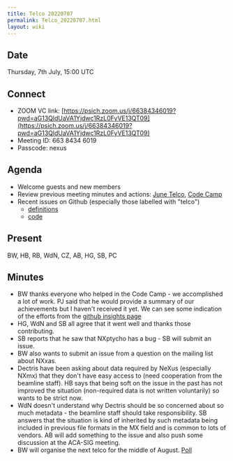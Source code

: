 ```yaml
---
title: Telco 20220707
permalink: Telco_20220707.html
layout: wiki
---
```


Date
----

Thursday, 7th July, 15:00 UTC

<!-- end of autogeneration -->

Connect
-------
* ZOOM VC link: [https://psich.zoom.us/j/66384346019?pwd=aG13QldUaVA1Yjdwc1RzL0FyVE13QT09](https://psich.zoom.us/j/66384346019?pwd=aG13QldUaVA1Yjdwc1RzL0FyVE13QT09)
* Meeting ID: 663 8434 6019
* Passcode: nexus

Agenda
------

* Welcome guests and new members
* Review previous meeting minutes and actions: [June Telco](Telco_20220602.md), [Code Camp](https://www.nexusformat.org/CodeCamp2022.html)
* Recent issues on Github (especially those labelled with "telco")
  * [definitions](https://github.com/nexusformat/definitions/issues?q=is%3Aopen+is%3Aissue)
  * [code](https://github.com/nexusformat/code/issues?q=is%3Aopen+is%3Aissue)

Present
-------

BW, HB, RB, WdN, CZ, AB, HG, SB, PC

Minutes
-------

* BW thanks everyone who helped in the Code Camp - we accomplished a lot of work. PJ said that he would provide a summary of our achievements but I haven't received it yet. We can see some indication of the efforts from the [github insights page](https://github.com/nexusformat/definitions/graphs/commit-activity)
* HG, WdN and SB all agree that it went well and thanks those contributing.
* SB reports that he saw that NXptycho has a bug - SB will submit an issue.
* BW also wants to submit an issue from a question on the mailing list about NXxas.
* Dectris have been asking about data required by NeXus (especially NXmx) that they don't have easy access to (need cooperation from the beamline staff). HB says that being soft on the issue in the past has not improved the situation (non-required data is not written voluntarily) so wants to be strict now.
* WdN doesn't understand why Dectris should be so concerned about so much metadata - the beamline staff should take responsibility. SB answers that the situation is kind of inherited by such metadata being included in previous file formats in the MX field and is common to lots of vendors. AB will add something to the issue and also push some discussion at the ACA-SIG meeting.
* BW will organise the next telco for the middle of August. [Poll](https://strawpoll.com/polls/PKglz4b1Qyp)


